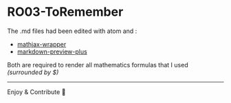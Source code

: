 # RO03-ToRemember
The .md files had been edited with atom and :
* [mathjax-wrapper](https://atom.io/packages/mathjax-wrapper)
* [markdown-preview-plus](https://atom.io/packages/markdown-preview-plus)

Both are required to render all mathematics formulas that I used *(surrounded by $)*

---
Enjoy & Contribute :rocket:
